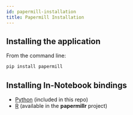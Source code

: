 ```yaml
---
id: papermill-installation
title: Papermill Installation 
---
```


## Installing the application

From the command line:

```bash
pip install papermill
```

## Installing In-Notebook bindings

-   [Python](PythonBinding) (included in this repo)
-   [R](https://github.com/nteract/papermillr) (available in the
    **papermillr** project)
